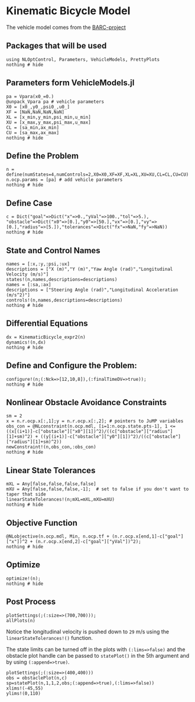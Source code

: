 # Kinematic Bicycle Model

The vehicle model comes from the [BARC-project](https://github.com/MPC-Berkeley/barc)

## Packages that will be used
```@example Bicycle
using NLOptControl, Parameters, VehicleModels, PrettyPlots
nothing # hide
```

## Parameters form VehicleModels.jl
```@example Bicycle
pa = Vpara(x0_=0.)  
@unpack_Vpara pa # vehicle parameters
X0 = [x0_,y0_,psi0_,u0_]
XF = [NaN,NaN,NaN,NaN]
XL = [x_min,y_min,psi_min,u_min]
XU = [x_max,y_max,psi_max,u_max]
CL = [sa_min,ax_min]
CU = [sa_max,ax_max]
nothing # hide
```

## Define the Problem
```@example Bicycle
n = define(numStates=4,numControls=2,X0=X0,XF=XF,XL=XL,XU=XU,CL=CL,CU=CU)
n.ocp.params = [pa] # add vehicle parameters
nothing # hide
```

## Define Case
```@example Bicycle
c = Dict("goal"=>Dict("x"=>0.,"yVal"=>100.,"tol"=>5.), "obstacle"=>Dict("x0"=>[0.],"y0"=>[50.],"vx"=>[0.],"vy"=>[0.],"radius"=>[5.]),"tolerances"=>Dict("fx"=>NaN,"fy"=>NaN))
nothing # hide
```
## State and Control Names
```@example Bicycle
names = [:x,:y,:psi,:ux]
descriptions = ["X (m)","Y (m)","Yaw Angle (rad)","Longitudinal Velocity (m/s)"]
states!(n,names,descriptions=descriptions)
names = [:sa,:ax]
descriptions = ["Steering Angle (rad)","Longitudinal Acceleration (m/s^2)"]
controls!(n,names,descriptions=descriptions)
nothing # hide
```

## Differential Equations
```@example Bicycle
dx = KinematicBicycle_expr2(n)
dynamics!(n,dx)
nothing # hide
```

## Define and Configure the Problem:
```@example Bicycle
configure!(n;(:Nck=>[12,10,8]),(:finalTimeDV=>true));
nothing # hide
```

## Nonlinear Obstacle Avoidance Constraints
```@example Bicycle
sm = 2
x = n.r.ocp.x[:,1];y = n.r.ocp.x[:,2]; # pointers to JuMP variables
obs_con = @NLconstraint(n.ocp.mdl, [i=1:n.ocp.state.pts-1], 1 <= ((x[(i+1)]-c["obstacle"]["x0"][1])^2)/((c["obstacle"]["radius"][1]+sm)^2) + ((y[(i+1)]-c["obstacle"]["y0"][1])^2)/((c["obstacle"]["radius"][1]+sm)^2))
newConstraint!(n,obs_con,:obs_con)
nothing # hide
```

## Linear State Tolerances
```@example Bicycle
mXL = Any[false,false,false,false]
mXU = Any[false,false,false,-1];  # set to false if you don't want to taper that side
linearStateTolerances!(n;mXL=mXL,mXU=mXU)
nothing # hide
```

## Objective Function
```@example Bicycle
@NLobjective(n.ocp.mdl, Min, n.ocp.tf + (n.r.ocp.x[end,1]-c["goal"]["x"])^2 + (n.r.ocp.x[end,2]-c["goal"]["yVal"])^2);
nothing # hide
```

## Optimize
```@example Bicycle
optimize!(n);
nothing # hide
```

## Post Process
```@example Bicycle
plotSettings(;(:size=>(700,700)));
allPlots(n)
```
Notice the longitudinal velocity is pushed down to `29` m/s using the `linearStateTolerances!()` function.


The state limits can be turned off in the plots with `(:lims=>false)` and the obstacle plot handle can be passed to `statePlot()` in the 5th argument and by using `(:append=>true)`.


```@example Bicycle
plotSettings(;(:size=>(400,400)))
obs = obstaclePlot(n,c)
sp=statePlot(n,1,1,2,obs;(:append=>true),(:lims=>false))
xlims!(-45,55)
ylims!(0,110)
```
